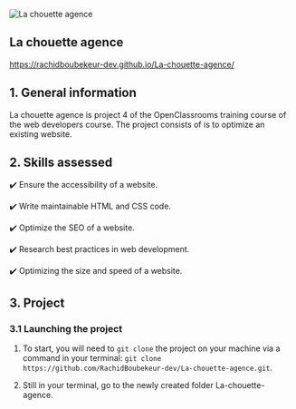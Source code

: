 ![La chouette agence](https://rachidboubekeur-dev.github.io/La-chouette-agence/img/la-chouette-agence.webp)
## La chouette agence
https://rachidboubekeur-dev.github.io/La-chouette-agence/

## 1. General information

La chouette agence is project 4 of the OpenClassrooms training course of the web developers course.
The project consists of is to optimize an existing website.

## 2. Skills assessed

✔️ Ensure the accessibility of a website.

✔️ Write maintainable HTML and CSS code.

✔️ Optimize the SEO of a website.

✔️ Research best practices in web development.

✔️ Optimizing the size and speed of a website.

## 3. Project

### 3.1 Launching the project

1. To start, you will need to `git clone` the project on your machine via a command in your terminal: `git clone https://github.com/RachidBoubekeur-dev/La-chouette-agence.git`.

2. Still in your terminal, go to the newly created folder La-chouette-agence.

